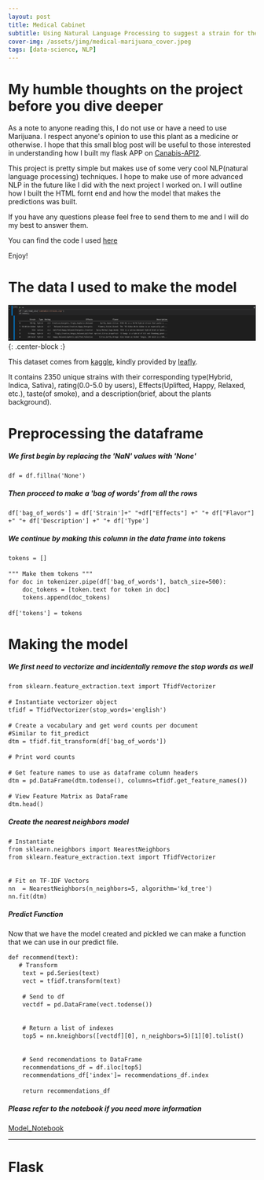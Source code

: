 ```yaml
---
layout: post
title: Medical Cabinet
subtitle: Using Natural Language Processing to suggest a strain for the users needs by Jean Fraga
cover-img: /assets/jimg/medical-marijuana_cover.jpeg
tags: [data-science, NLP]
---
```


# My humble thoughts on the project before you dive deeper

As a note to anyone reading this, I do not use or have a need to use Marijuana. I respect anyone's opinion to use this plant as a medicine or otherwise. I hope that this small blog post will be useful to those interested in understanding how I built my flask APP on [Canabis-API2](https://cannabis-api-2.herokuapp.com/).

This project is pretty simple but makes use of some very cool NLP(natural language processing) techniques. I hope to make use of more advanced NLP in the future like I did with the next project I worked on. I will outline how I built the HTML fornt end and how the model that makes the predictions was built.

If you have any questions please feel free to send them to me and I will do my best to answer them.

You can find the code I used [here](https://github.com/JeanFraga/Cannabis-API-2)

Enjoy!

# The data I used to make the model

![Data](https://raw.githubusercontent.com/JeanFraga/JeanFraga.github.io/master/assets/jimg/dataframe_table.png){: .center-block :}

This dataset comes from [kaggle](https://www.kaggle.com/kingburrito666/cannabis-strains), kindly provided by [leafly](leafly.com).

It contains 2350 unique strains with their corresponding type(Hybrid, Indica, Sativa), rating(0.0-5.0 by users), Effects(Uplifted, Happy, Relaxed, etc.), taste(of smoke), and a description(brief, about the plants background).

# Preprocessing the dataframe

##### We first begin by replacing the 'NaN' values with 'None'

```
df = df.fillna('None')
```

##### Then proceed to make a 'bag of words' from all the rows

```
df['bag_of_words'] = df['Strain']+" "+df["Effects"] +" "+ df["Flavor"] +" "+ df['Description'] +" "+ df['Type']
```

##### We continue by making this column in the data frame into tokens

```
tokens = []

""" Make them tokens """
for doc in tokenizer.pipe(df['bag_of_words'], batch_size=500):
    doc_tokens = [token.text for token in doc]
    tokens.append(doc_tokens)

df['tokens'] = tokens
```

# Making the model

##### We first need to vectorize and incidentally remove the stop words as well

```
from sklearn.feature_extraction.text import TfidfVectorizer

# Instantiate vectorizer object
tfidf = TfidfVectorizer(stop_words='english')

# Create a vocabulary and get word counts per document
#Similar to fit_predict
dtm = tfidf.fit_transform(df['bag_of_words'])

# Print word counts

# Get feature names to use as dataframe column headers
dtm = pd.DataFrame(dtm.todense(), columns=tfidf.get_feature_names())

# View Feature Matrix as DataFrame
dtm.head()
```

##### Create the nearest neighbors model

```
# Instantiate
from sklearn.neighbors import NearestNeighbors
from sklearn.feature_extraction.text import TfidfVectorizer


# Fit on TF-IDF Vectors
nn  = NearestNeighbors(n_neighbors=5, algorithm='kd_tree')
nn.fit(dtm)
```

##### Predict Function

Now that we have the model created and pickled we can make a function that we can use in our predict file.
```
def recommend(text):
   # Transform
    text = pd.Series(text)
    vect = tfidf.transform(text)

    # Send to df
    vectdf = pd.DataFrame(vect.todense())
    

    # Return a list of indexes
    top5 = nn.kneighbors([vectdf][0], n_neighbors=5)[1][0].tolist()
   
    
    # Send recomendations to DataFrame
    recommendations_df = df.iloc[top5]
    recommendations_df['index']= recommendations_df.index
    
    return recommendations_df
```

##### Please refer to the notebook if you need more information

[Model_Notebook](https://github.com/JeanFraga/Cannabis-API-2/blob/master/CANNABIS_API/models/testing_model.ipynb)

___

# Flask
